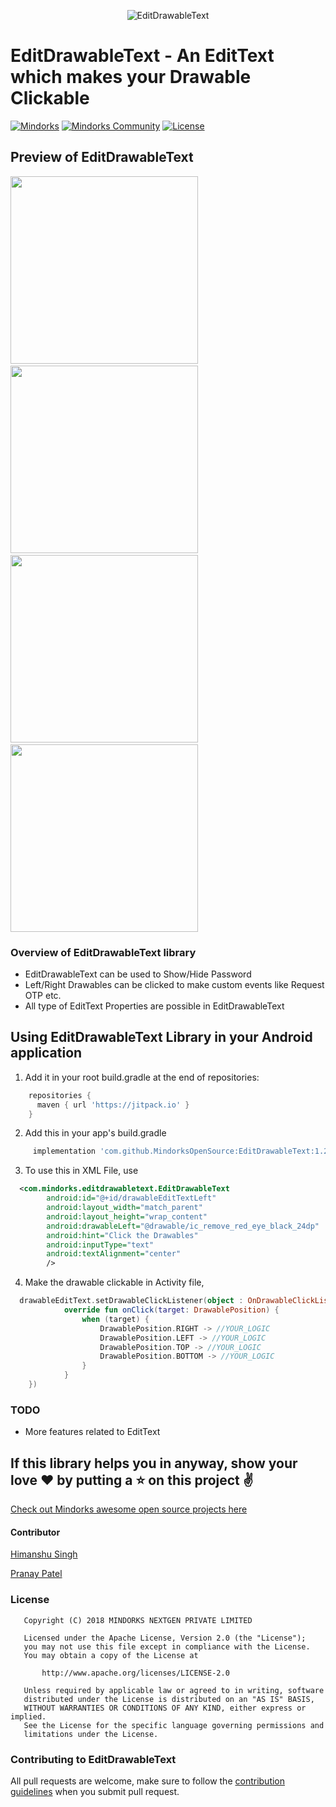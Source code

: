<p align="center">
<img alt="EditDrawableText" src="https://github.com/MindorksOpenSource/EditDrawableText/blob/master/app/src/main/assets/EditDrawableText.png?raw=true" />
</p>

# EditDrawableText - An EditText which makes your Drawable Clickable
[![Mindorks](https://img.shields.io/badge/mindorks-opensource-blue.svg)](https://mindorks.com/open-source-projects)
[![Mindorks Community](https://img.shields.io/badge/join-community-blue.svg)](https://mindorks.com/join-community)
[![License](https://img.shields.io/badge/License-Apache%202.0-blue.svg)](https://opensource.org/licenses/Apache-2.0)

## Preview of EditDrawableText
<img src="https://github.com/MindorksOpenSource/EditDrawableText/blob/master/app/src/main/assets/sample1.jpg?raw=true" height="300em" />&nbsp;<img src="https://github.com/MindorksOpenSource/EditDrawableText/blob/master/app/src/main/assets/sample2.jpg?raw=true" height="300em" />&nbsp;<img src="https://github.com/pranaypatel512/EditDrawableText/blob/development/app/src/main/assets/sample3.png?raw=true" height="300em" />&nbsp;<img src="https://github.com/pranaypatel512/EditDrawableText/blob/development/app/src/main/assets/sample4.png?raw=true" height="300em" />


### Overview of EditDrawableText library
* EditDrawableText can be used to Show/Hide Password
* Left/Right Drawables can be clicked to make custom events like Request OTP etc.
* All type of EditText Properties are possible in EditDrawableText


## Using EditDrawableText Library in your Android application

1. Add it in your root build.gradle at the end of repositories:

```groovy
    repositories {
      maven { url 'https://jitpack.io' }
    }
```
2. Add this in your app's build.gradle

```groovy
	 implementation 'com.github.MindorksOpenSource:EditDrawableText:1.2.0'
```
3. To use this in XML File, use 

```XML
  <com.mindorks.editdrawabletext.EditDrawableText
        android:id="@+id/drawableEditTextLeft"
        android:layout_width="match_parent"
        android:layout_height="wrap_content"
        android:drawableLeft="@drawable/ic_remove_red_eye_black_24dp"
        android:hint="Click the Drawables"
        android:inputType="text"
        android:textAlignment="center"
        />
```
4. Make the drawable clickable in Activity file,
```kotlin
  drawableEditText.setDrawableClickListener(object : OnDrawableClickListener {
            override fun onClick(target: DrawablePosition) {
                when (target) {
                    DrawablePosition.RIGHT -> //YOUR_LOGIC
                    DrawablePosition.LEFT -> //YOUR_LOGIC
                    DrawablePosition.TOP -> //YOUR_LOGIC
                    DrawablePosition.BOTTOM -> //YOUR_LOGIC
                }
            }      
    })

```
### TODO
* More features related to EditText

## If this library helps you in anyway, show your love :heart: by putting a :star: on this project :v:

[Check out Mindorks awesome open source projects here](https://mindorks.com/open-source-projects)


#### Contributor
[Himanshu Singh](https://github.com/hi-manshu)

[Pranay Patel](https://github.com/pranaypatel512)

### License
```
   Copyright (C) 2018 MINDORKS NEXTGEN PRIVATE LIMITED

   Licensed under the Apache License, Version 2.0 (the "License");
   you may not use this file except in compliance with the License.
   You may obtain a copy of the License at

       http://www.apache.org/licenses/LICENSE-2.0

   Unless required by applicable law or agreed to in writing, software
   distributed under the License is distributed on an "AS IS" BASIS,
   WITHOUT WARRANTIES OR CONDITIONS OF ANY KIND, either express or implied.
   See the License for the specific language governing permissions and
   limitations under the License.
```

### Contributing to EditDrawableText
All pull requests are welcome, make sure to follow the [contribution guidelines](CONTRIBUTING.md) when you submit pull request.
